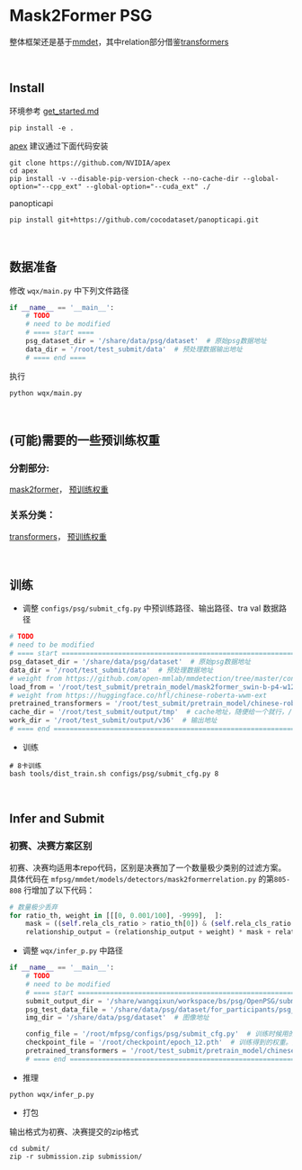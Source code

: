 # Mask2Former PSG


整体框架还是基于[mmdet](https://github.com/open-mmlab/mmdetection)，其中relation部分借鉴[transformers](https://github.com/huggingface/transformers)




<br>

## Install
环境参考 [get_started.md](https://github.com/open-mmlab/mmdetection/blob/master/docs/en/get_started.md) 
```
pip install -e .
```

[apex](https://github.com/NVIDIA/apex) 建议通过下面代码安装
```
git clone https://github.com/NVIDIA/apex
cd apex
pip install -v --disable-pip-version-check --no-cache-dir --global-option="--cpp_ext" --global-option="--cuda_ext" ./
```
panopticapi
```
pip install git+https://github.com/cocodataset/panopticapi.git
```

<br>

## 数据准备

修改 `wqx/main.py` 中下列文件路径
```python
if __name__ == '__main__':
    # TODO 
    # need to be modified
    # ==== start ====
    psg_dataset_dir = '/share/data/psg/dataset'  # 原始psg数据地址
    data_dir = '/root/test_submit/data'  # 预处理数据输出地址
    # ==== end ====
```
执行
```
python wqx/main.py
```




<br>

## (可能)需要的一些预训练权重
### 分割部分:
[mask2former](https://github.com/open-mmlab/mmdetection/tree/master/configs/mask2former)，
[预训练权重](https://github.com/open-mmlab/mmdetection/tree/master/configs/mask2former)

### 关系分类：
[transformers](https://github.com/huggingface/transformers)，
[预训练权重](https://huggingface.co/hfl/chinese-roberta-wwm-ext)



<br>

## 训练
+ 调整 `configs/psg/submit_cfg.py` 中预训练路径、输出路径、tra val 数据路径
```python
# TODO 
# need to be modified
# ==== start ========================================================================================
psg_dataset_dir = '/share/data/psg/dataset'  # 原始psg数据地址
data_dir = '/root/test_submit/data'  # 预处理数据地址
# weight from https://github.com/open-mmlab/mmdetection/tree/master/configs/mask2former
load_from = '/root/test_submit/pretrain_model/mask2former_swin-b-p4-w12-384-in21k_lsj_8x2_50e_coco-panoptic_20220329_230021-3bb8b482.pth'  # 预训练权重 mask2former 
# weight from https://huggingface.co/hfl/chinese-roberta-wwm-ext
pretrained_transformers = '/root/test_submit/pretrain_model/chinese-roberta-wwm-ext'  # 预训练权重 roberta
cache_dir = '/root/test_submit/output/tmp'  # cache地址，随便给一个就行，/tmp 就行 
work_dir = '/root/test_submit/output/v36'  # 输出地址
# ==== end ==========================================================================================
```
+ 训练
```
# 8卡训练
bash tools/dist_train.sh configs/psg/submit_cfg.py 8 
```

<br>

## Infer and Submit

### 初赛、决赛方案区别

初赛、决赛均适用本repo代码，区别是决赛加了一个数量极少类别的过滤方案。具体代码在 ```mfpsg/mmdet/models/detectors/mask2formerrelation.py``` 的第```805-808``` 行增加了以下代码：

```python
# 数量极少丢弃
for ratio_th, weight in [[[0, 0.001/100], -9999],  ]:
    mask = ((self.rela_cls_ratio > ratio_th[0]) & (self.rela_cls_ratio < ratio_th[1])) * 1
    relationship_output = (relationship_output + weight) * mask + relationship_output
```

+ 调整 `wqx/infer_p.py` 中路径
```python
if __name__ == '__main__':
    # TODO 
    # need to be modified
    # ==== start ========================================================================================
    submit_output_dir = '/share/wangqixun/workspace/bs/psg/OpenPSG/submit/new_latest'  # submit 输出地址
    psg_test_data_file = '/share/data/psg/dataset/for_participants/psg_test.json'
    img_dir = '/share/data/psg/dataset'  # 图像地址

    config_file = '/root/mfpsg/configs/psg/submit_cfg.py'  # 训练时候用的config
    checkpoint_file = '/root/checkpoint/epoch_12.pth'  # 训练得到的权重。默认的地址是我们训练出来的权重
    pretrained_transformers = '/root/test_submit/pretrain_model/chinese-roberta-wwm-ext'  # 训练时用的 pretrained_transformers
    # ==== end ==========================================================================================
```
+ 推理
```
python wqx/infer_p.py
```
+ 打包

输出格式为初赛、决赛提交的zip格式
```
cd submit/
zip -r submission.zip submission/
```









